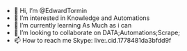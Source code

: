- 👋 Hi, I’m @EdwardTormin
- 👀 I’m interested in Knowledge and Automations 
- 🌱 I’m currently learning As Much as i can
- 💞️ I’m looking to collaborate on DATA;Automations;Scrape;
- 📫 How to reach me Skype: live:.cid.1778481da3bfdd9f

<!---
EdwardTormin/EdwardTormin is a ✨ special ✨ repository because its `README.md` (this file) appears on your GitHub profile.
You can click the Preview link to take a look at your changes.
--->
